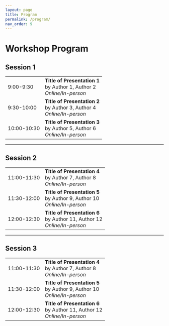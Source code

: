 ```yaml
---
layout: page
title: Program
permalink: /program/
nav_order: 9
---
```

# Workshop Program

## Session 1
|             |                                                                   |
|-------------|-------------------------------------------------------------------|
| 9:00-9:30   | **Title of Presentation 1**<br>by Author 1, Author 2<br>*Online/In-person* |
| 9:30-10:00  | **Title of Presentation 2**<br>by Author 3, Author 4<br>*Online/In-person* |
| 10:00-10:30 | **Title of Presentation 3**<br>by Author 5, Author 6<br>*Online/In-person* |
---

## Session 2

|     |                              |
|-----|------------------------------|
| 11:00-11:30   | **Title of Presentation 4**<br/>by Author 7, Author 8<br/>*Online/In-person* |
| 11:30-12:00 | **Title of Presentation 5**<br/>by Author 9, Author 10<br/>*Online/In-person* |
| 12:00-12:30 | **Title of Presentation 6**<br/>by Author 11, Author 12<br/>*Online/In-person* |

---

## Session 3

|     |                              |
|-----|------------------------------|
| 11:00-11:30   | **Title of Presentation 4**<br/>by Author 7, Author 8<br/>*Online/In-person* |
| 11:30-12:00 | **Title of Presentation 5**<br/>by Author 9, Author 10<br/>*Online/In-person* |
| 12:00-12:30 | **Title of Presentation 6**<br/>by Author 11, Author 12<br/>*Online/In-person* |
